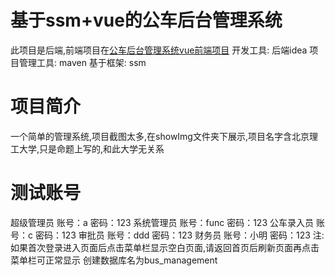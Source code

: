 # 基于ssm+vue的公车后台管理系统
此项目是后端,前端项目在[公车后台管理系统vue前端项目](_)
开发工具: 后端idea
项目管理工具: maven
基于框架: ssm
# 项目简介
一个简单的管理系统,项目截图太多,在showImg文件夹下展示,项目名字含北京理工大学,只是命题上写的,和此大学无关系
# 测试账号
超级管理员
账号：a
密码：123
系统管理员
账号：func
密码：123
公车录入员
账号：c
密码：123
审批员
账号：ddd
密码：123
财务员
账号：小明
密码：123
注: 如果首次登录进入页面后点击菜单栏显示空白页面,请返回首页后刷新页面再点击菜单栏可正常显示
创建数据库名为bus_management
